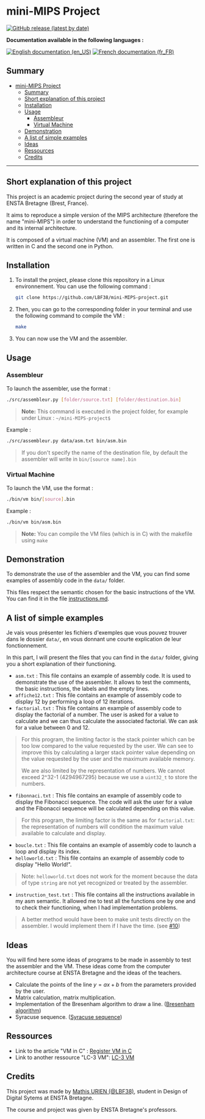 # mini-MIPS Project

[![GitHub release (latest by date)](https://img.shields.io/github/v/release/lbf38/mini-MIPS-project?style=plastic)](https://github.com/lbf38/mini-MIPS-project/releases/latest)

**Documentation available in the following languages :**

[![English documentation (en_US)](https://img.shields.io/badge/-en__US-blueviolet)](https://github.com/lbf38/mini-MIPS-project/docs/en_US/README.md)
[![French documentation (fr_FR)](https://img.shields.io/badge/-fr__FR-blueviolet)](https://github.com/lbf38/mini-MIPS-project/docs/fr_FR/README.md)

## Summary

- [mini-MIPS Project](#mini-mips-project)
  - [Summary](#summary)
  - [Short explanation of this project](#short-explanation-of-this-project)
  - [Installation](#installation)
  - [Usage](#usage)
    - [Assembleur](#assembleur)
    - [Virtual Machine](#virtual-machine)
  - [Demonstration](#demonstration)
  - [A list of simple examples](#a-list-of-simple-examples)
  - [Ideas](#ideas)
  - [Ressources](#ressources)
  - [Credits](#credits)

*****

## Short explanation of this project

This project is an academic project during the second year of study at ENSTA Bretagne (Brest, France).

It aims to reproduce a simple version of the MIPS architecture (therefore the name "mini-MIPS") in order to understand the functioning of a computer and its internal architecture.

It is composed of a virtual machine (VM) and an assembler.
The first one is written in C and the second one in Python.

## Installation

1. To install the project, please clone this repository in a Linux environnement. You can use the following command :

    ```bash
    git clone https://github.com/LBF38/mini-MIPS-project.git
    ```

2. Then, you can go to the corresponding folder in your terminal and use the following command to compile the VM :

    ```bash
    make
    ```

3. You can now use the VM and the assembler.

## Usage

### Assembleur

To launch the assembler, use the format :

```bash
./src/assembleur.py [folder/source.txt] [folder/destination.bin]
```

>**Note:** This command is executed in the project folder, for example under Linux : `~/mini-MIPS-project$`

Example :

```bash
./src/assembleur.py data/asm.txt bin/asm.bin
```

> If you don't specify the name of the destination file, by default the assembler will write in `bin/[source name].bin`

### Virtual Machine

To launch the VM, use the format :

```bash
./bin/vm bin/[source].bin
```

Example :

```bash
./bin/vm bin/asm.bin
```

> **Note:** You can compile the VM files (which is in C) with the makefile using `make`

## Demonstration

To demonstrate the use of the assembler and the VM, you can find some examples of assembly code in the `data/` folder.

This files respect the semantic chosen for the basic instructions of the VM. You can find it in the file [instructions.md](docs/instructions.md).

## A list of simple examples

Je vais vous présenter les fichiers d'exemples que vous pouvez trouver dans le dossier `data/`, en vous donnant une courte explication de leur fonctionnement.

In this part, I will present the files that you can find in the `data/` folder, giving you a short explanation of their functioning.

- `asm.txt` : This file contains an example of assembly code. It is used to demonstrate the use of the assembler. It allows to test the comments, the basic instructions, the labels and the empty lines.
- `affiche12.txt` : This file contains an example of assembly code to display 12 by performing a loop of 12 iterations.
- `factorial.txt` : This file contains an example of assembly code to display the factorial of a number. The user is asked for a value to calculate and we can thus calculate the associated factorial. We can ask for a value between 0 and 12.

> For this program, the limiting factor is the stack pointer which can be too low compared to the value requested by the user.
> We can see to improve this by calculating a larger stack pointer value depending on the value requested by the user and the maximum available memory.
>
> We are also limited by the representation of numbers. We cannot exceed 2^32-1 (4294967295) because we use a `uint32_t` to store the numbers.

- `fibonnaci.txt` : This file contains an example of assembly code to display the Fibonacci sequence. The code will ask the user for a value and the Fibonacci sequence will be calculated depending on this value.

> For this program, the limiting factor is the same as for `factorial.txt`: the representation of numbers will condition the maximum value available to calculate and display.

- `boucle.txt` : This file contains an example of assembly code to launch a loop and display its index.
- `helloworld.txt` : This file contains an example of assembly code to display "Hello World!".

> Note: `helloworld.txt` does not work for the moment because the data of type `string` are not yet recognized or treated by the assembler.

- `instruction_test.txt` : This file contains all the instructions available in my asm semantic. It allowed me to test all the functions one by one and to check their functioning, when I had implementation problems.

> A better method would have been to make unit tests directly on the assembler. I would implement them if I have the time. (see [#10](https://github.com/LBF38/projet_VM_archiNum/issues/10))

## Ideas

You will find here some ideas of programs to be made in assembly to test the assembler and the VM. These ideas come from the computer architecture course at ENSTA Bretagne and the ideas of the teachers.

- Calculate the points of the line $y = ax + b$ from the parameters provided by the user.
- Matrix calculation, matrix multiplication.
- Implementation of the Bresenham algorithm to draw a line. ([Bresenham algorithm](https://en.wikipedia.org/wiki/Bresenham%27s_line_algorithm))
- Syracuse sequence. ([Syracuse sequence](https://en.wikipedia.org/wiki/Collatz_conjecture))

## Ressources

- Link to the article "VM in C" : [Register VM in C](https://en.wikibooks.org/wiki/Creating_a_Virtual_Machine/Register_VM_in_C)
- Link to another ressource "LC-3 VM": [LC-3 VM](https://www.jmeiners.com/lc3-vm/index.html)

## Credits

This project was made by [Mathis URIEN (@LBF38)](https://github.com/lbf38), student in Design of Digital Sytems at ENSTA Bretagne.

The course and project was given by ENSTA Bretagne's professors.
